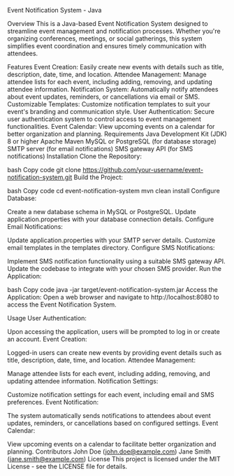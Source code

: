 Event Notification System - Java

Overview
This is a Java-based Event Notification System designed to streamline event management and notification processes. Whether you're organizing conferences, meetings, or social gatherings, this system simplifies event coordination and ensures timely communication with attendees.

Features
Event Creation: Easily create new events with details such as title, description, date, time, and location.
Attendee Management: Manage attendee lists for each event, including adding, removing, and updating attendee information.
Notification System: Automatically notify attendees about event updates, reminders, or cancellations via email or SMS.
Customizable Templates: Customize notification templates to suit your event's branding and communication style.
User Authentication: Secure user authentication system to control access to event management functionalities.
Event Calendar: View upcoming events on a calendar for better organization and planning.
Requirements
Java Development Kit (JDK) 8 or higher
Apache Maven
MySQL or PostgreSQL (for database storage)
SMTP server (for email notifications)
SMS gateway API (for SMS notifications)
Installation
Clone the Repository:

bash
Copy code
git clone https://github.com/your-username/event-notification-system.git
Build the Project:

bash
Copy code
cd event-notification-system
mvn clean install
Configure Database:

Create a new database schema in MySQL or PostgreSQL.
Update application.properties with your database connection details.
Configure Email Notifications:

Update application.properties with your SMTP server details.
Customize email templates in the templates directory.
Configure SMS Notifications:

Implement SMS notification functionality using a suitable SMS gateway API.
Update the codebase to integrate with your chosen SMS provider.
Run the Application:

bash
Copy code
java -jar target/event-notification-system.jar
Access the Application:
Open a web browser and navigate to http://localhost:8080 to access the Event Notification System.

Usage
User Authentication:

Upon accessing the application, users will be prompted to log in or create an account.
Event Creation:

Logged-in users can create new events by providing event details such as title, description, date, time, and location.
Attendee Management:

Manage attendee lists for each event, including adding, removing, and updating attendee information.
Notification Settings:

Customize notification settings for each event, including email and SMS preferences.
Event Notification:

The system automatically sends notifications to attendees about event updates, reminders, or cancellations based on configured settings.
Event Calendar:

View upcoming events on a calendar to facilitate better organization and planning.
Contributors
John Doe (john.doe@example.com)
Jane Smith (jane.smith@example.com)
License
This project is licensed under the MIT License - see the LICENSE file for details.
